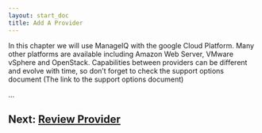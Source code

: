 ```yaml
---
layout: start_doc
title: Add A Provider
---
```


In this chapter we will use ManageIQ with the google Cloud Platform. Many other platforms are available including Amazon Web Server, VMware vSphere and OpenStack. Capabilities between providers can be different and evolve with time, so don’t forget to check the support options document (The link to the support options document)

...

## Next: [Review Provider](/docs/get-started/review-provider)
